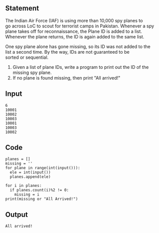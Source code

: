 ## Statement
The Indian Air Force (IAF)  is using more than 10,000 spy planes to  
go across LoC to scout for terrorist camps in Pakistan. Whenever a spy   
plane takes off for reconnaissance, the Plane ID is added to a list.  
Whenever the plane returns, the ID is again added to the same list.   

One spy plane alone has gone missing, so its ID was not added to the  
list a second time.  By the way, IDs are not guaranteed to be  
sorted or sequential.   

1. Given a list of plane IDs, write a program to print out the ID of 
the missing spy plane. 
2. If no plane is found missing, then print "All arrived!"  
## Input
```
6
10001
10002
10003
10001
10003
10002
```

## Code
```
planes = []
missing = ''
for plane in range(int(input())):
  ele = int(input())
  planes.append(ele)

for i in planes:
  if planes.count(i)%2 != 0:
    missing = i
print(missing or "All Arrived!")
```

## Output
```
All arrived!
```
